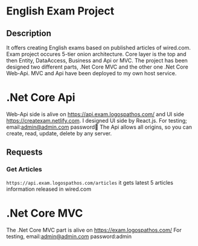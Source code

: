 
# English Exam Project

## Description

It offers creating English exams based on published articles of wired.com.
Exam project occures 5-tier onion architecture. 
Core layer is the top and then Entity, DataAccess, Business and Api or MVC.
The project has been designed two different parts, .Net Core MVC and the other one .Net Core Web-Api.
MVC and Api have been deployed to my own host service.

# .Net Core Api
Web-Api side is alive on https://api.exam.logospathos.com/ and UI side https://createxam.netlify.com. 
I designed UI side by React.js. For testing; email:admin@admin.com password🏸
The Api allows all origins, so you can create, read, update, delete by any server.

## Requests
### Get Articles
`https://api.exam.logospathos.com/articles`
it gets latest 5 articles information released in wired.com


##

# .Net Core MVC
The .Net Core MVC part is alive on https://exam.logospathos.com/
For testing, email:admin@admin.com password:admin
